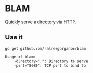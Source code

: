 # BLAM

Quickly serve a directory via HTTP.

## Use it

    go get github.com/ralreegorganon/blam

    Usage of blam:
        -directory=".": Directory to serve
        -port="8080": TCP port to bind to

